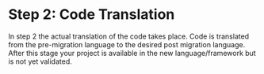 # Step 2: Code Translation

In step 2 the actual translation of the code takes place. Code is translated from the pre-migration language to the desired post migration language.
After this stage your project is available in the new language/framework but is not yet validated.